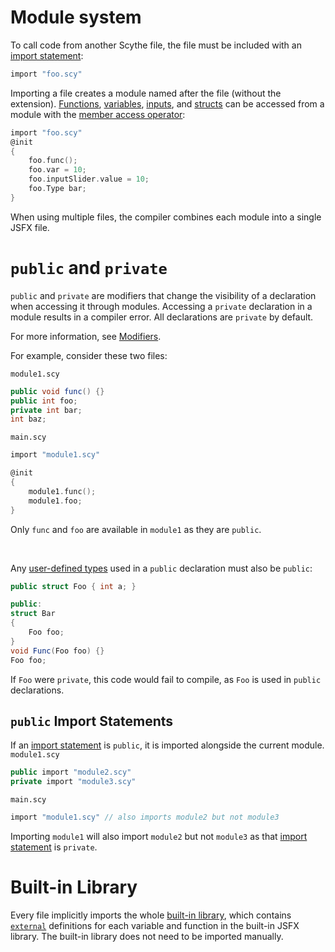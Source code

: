 # Module system
To call code from another Scythe file, the file must be included with an [import statement]():
```c
import "foo.scy"
```
Importing a file creates a module named after the file (without the extension). [Functions](), [variables](), [inputs](), and [structs]() can be accessed from a module with the [member access operator]():
```c
import "foo.scy"
@init
{
    foo.func();
    foo.var = 10;
    foo.inputSlider.value = 10;
    foo.Type bar;
}
```

When using multiple files, the compiler combines each module into a single JSFX file.

# `public` and `private`
`public` and `private` are modifiers that change the visibility of a declaration when accessing it through modules. Accessing a `private` declaration in a module results in a compiler error. All declarations are `private` by default.

For more information, see [Modifiers]().

For example, consider these two files:

`module1.scy`
```c#
public void func() {}
public int foo;
private int bar;
int baz;
```
`main.scy`
```c
import "module1.scy"

@init
{
    module1.func();
    module1.foo;
}
```
Only `func` and `foo` are available in `module1` as they are `public`.

<br>

Any [user-defined types]() used in a `public` declaration must also be `public`:
```c#
public struct Foo { int a; }

public:
struct Bar
{
    Foo foo;
}
void Func(Foo foo) {}
Foo foo;
```
If `Foo` were `private`, this code would fail to compile, as `Foo` is used in `public` declarations.

## `public` Import Statements
If an [import statement]() is `public`, it is imported alongside the current module.
`module1.scy`
```c#
public import "module2.scy"
private import "module3.scy"
```
`main.scy`
```c
import "module1.scy" // also imports module2 but not module3
```
Importing `module1` will also import `module2` but not `module3` as that [import statement]() is `private`.

# Built-in Library
Every file implicitly imports the whole [built-in library](../scythe/builtin), which contains [`external`]() definitions for each variable and function in the built-in JSFX library. The built-in library does not need to be imported manually.
